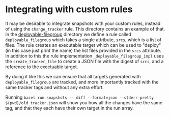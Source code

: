# Integrating with custom rules

It may be desirable to integrate snapshots with your custom rules, instead of using the `change_tracker` rule. 
This directory contains an example of that. In the [deployable-filegroup](./rules/deployable-filegroup/) directory we define
a rule called `deployable_filegroup` which takes a single attribute, `srcs`, which is a list of files. 
The rule creates an executable target which can be used to "deploy"(in this case just print the name) the list files provided in the 
`srcs` attribute. In addition to this the rule implementation `_deployable_filegroup_impl` uses the `create_tracker_file`
to create a JSON file with the digest of `srcs`, and a reference to the exectuable target.


By doing it like this we can ensure that all targets generated with `deployable_filegroup` are tracked, and more importantly tracked with the same tracker tags and without any extra effort. 

Running `bazel run snapshots -- diff --format=json --stderr-pretty $(pwd)/old_tracker.json` will show you how all the changes have the same tag, and 
that they each have their own target in the run array. 
